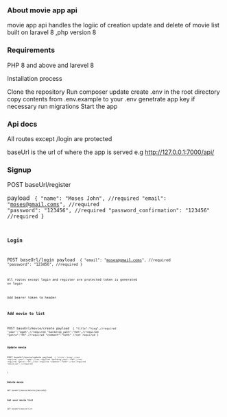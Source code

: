 ### About movie app api

movie app api handles the logiic of creation  update and delete of movie list built on laravel 8 ,php version 8

### Requirements
PHP 8 and above and larevel 8

Installation process

Clone the repository
Run composer update
create .env in the root directory  copy contents from .env.example to your .env
genetrate app key if necessary
run migrations
Start the app

### Api docs

All routes except /login are protected 

baseUrl is the url of where the app is served
e.g http://127.0.0.1:7000/api/

### Signup
POST  baseUrl/register

payload
<code>
{
"name": "Moses John", //required
"email": "moses@gmail.coms", //required
"password": "123456", //required
"password_confirmation": "123456" //required
}
<code>

### Login
POST  baseUrl/login
payload
<code>
{
"email": "moses@gmail.coms", //required
"password": "123456", //required
}
<code>

All routes except login and register are protected token is generated on login

Add  bearer token to header


### Add movie to list
POST  baseUrl/movie/create
payload
<code>
{
    "title":"hieg",//required
    "year":"egeh",//required
    "backdrop_path":"heh",//required
    "genre":"hh",//required
    "comment":"hehh" //not required
}
<code>

### Update movie
POST  baseUrl/movie/update
payload
<code>
{
    "title":"hieg",//not required
    "year":"egeh",//not required
    "backdrop_path":"heh",//not required
    "genre":"hh",//not required
    "comment":"hehh" //not required
    "movie_id": //required

}

### Delete movie
GET  baseUrl/movie/delete/{movieId}

### Get user movie list

GET baseUrl/movie/list


